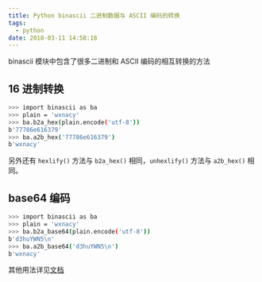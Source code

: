 ```yaml
---
title: Python binascii 二进制数据与 ASCII 编码的转换
tags:
  - python
date: 2018-03-11 14:58:18
---
```



binascii 模块中包含了很多二进制和 ASCII 编码的相互转换的方法
<!-- more --><!-- toc -->

## 16 进制转换
```bash
>>> import binascii as ba
>>> plain = 'wxnacy'
>>> ba.b2a_hex(plain.encode('utf-8'))
b'77786e616379'
>>> ba.a2b_hex('77786e616379')
b'wxnacy'
```
另外还有 `hexlify()` 方法与 `b2a_hex()` 相同，`unhexlify()` 方法与 `a2b_hex()` 相同。

## base64 编码
```bash
>>> import binascii as ba
>>> plain = 'wxnacy'
>>> ba.b2a_base64(plain.encode('utf-8'))
b'd3huYWN5\n'
>>> ba.a2b_base64('d3huYWN5\n')
b'wxnacy'
```
其他用法详见[文档](https://docs.python.org/2/library/binascii.html)
